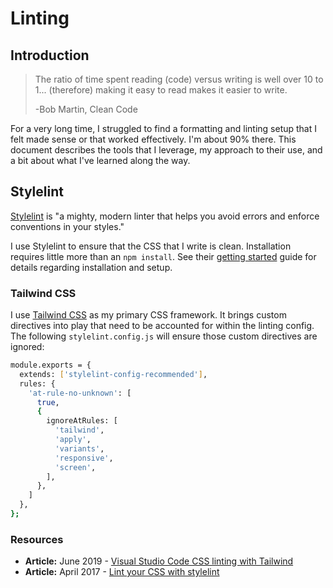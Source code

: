 # Linting

## Introduction

> The ratio of time spent reading (code) versus writing is well over 10 to 1... (therefore) making it easy to read makes it easier to write.
> 
> -Bob Martin, Clean Code

For a very long time, I struggled to find a formatting and linting setup that I felt made sense or that worked effectively. I'm about 90% there. This document describes the tools that I leverage, my approach to their use, and a bit about what I've learned along the way.

## Stylelint

[Stylelint](https://stylelint.io/) is "a mighty, modern linter that helps you avoid errors and enforce conventions in your styles."

I use Stylelint to ensure that the CSS that I write is clean. Installation requires little more than an `npm install`. See their [getting started](https://stylelint.io/user-guide/get-started) guide for details regarding installation and setup.

### Tailwind CSS

I use [Tailwind CSS](https://tailwindcss.com/) as my primary CSS framework. It brings custom directives into play that need to be accounted for within the linting config. The following `stylelint.config.js` will ensure those custom directives are ignored:

```bash
module.exports = {
  extends: ['stylelint-config-recommended'],
  rules: {
    'at-rule-no-unknown': [
      true,
      {
        ignoreAtRules: [
          'tailwind',
          'apply',
          'variants',
          'responsive',
          'screen',
        ],
      },
    ]
  },
};
```

### Resources

* **Article:** June 2019 - [Visual Studio Code CSS linting with Tailwind](https://www.meidev.co/blog/visual-studio-code-css-linting-with-tailwind/)
* **Article:** April 2017 - [Lint your CSS with stylelint](https://css-tricks.com/stylelint/)
